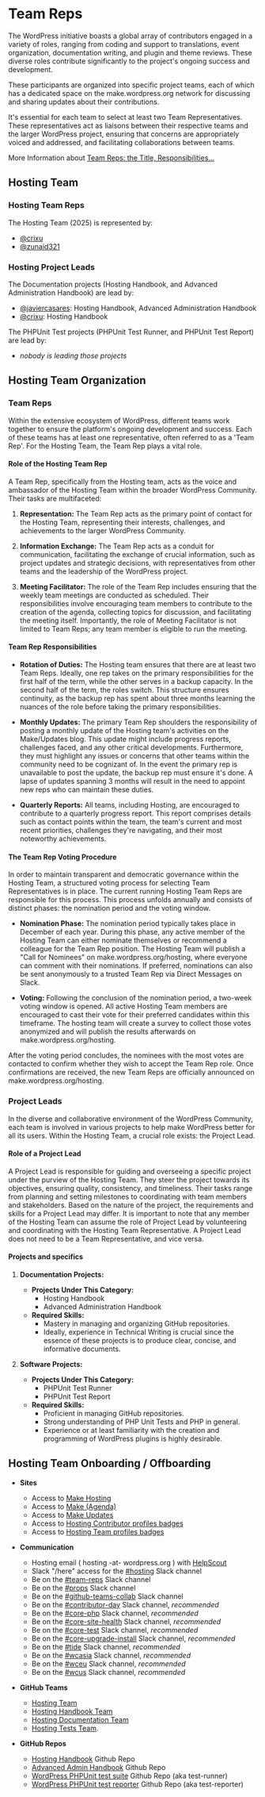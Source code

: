 # Team Reps

The WordPress initiative boasts a global array of contributors engaged in a variety of roles, ranging from coding and support to translations, event organization, documentation writing, and plugin and theme reviews. These diverse roles contribute significantly to the project's ongoing success and development.

These participants are organized into specific project teams, each of which has a dedicated space on the make.wordpress.org network for discussing and sharing updates about their contributions.

It's essential for each team to select at least two Team Representatives. These representatives act as liaisons between their respective teams and the larger WordPress project, ensuring that concerns are appropriately voiced and addressed, and facilitating collaborations between teams.

More Information about [Team Reps: the Title, Responsibilities...](https://make.wordpress.org/updates/team-reps/)

## Hosting Team

### Hosting Team Reps

The Hosting Team (2025) is represented by:

- [@crixu](https://profiles.wordpress.org/crixu/)
- [@zunaid321](https://profiles.wordpress.org/zunaid321/)

### Hosting Project Leads

The Documentation projects (Hosting Handbook, and Advanced Administration Handbook) are lead by:

- [@javiercasares](https://profiles.wordpress.org/javiercasares/): Hosting Handbook, Advanced Administration Handbook
- [@crixu](https://profiles.wordpress.org/crixu/): Hosting Handbook

The PHPUnit Test projects (PHPUnit Test Runner, and PHPUnit Test Report) are lead by:

- _nobody is leading those projects_

## Hosting Team Organization

### Team Reps

Within the extensive ecosystem of WordPress, different teams work together to ensure the platform's ongoing development and success. Each of these teams has at least one representative, often referred to as a 'Team Rep'. For the Hosting Team, the Team Rep plays a vital role.

#### Role of the Hosting Team Rep

A Team Rep, specifically from the Hosting team, acts as the voice and ambassador of the Hosting Team within the broader WordPress Community. Their tasks are multifaceted:

1. **Representation:** The Team Rep acts as the primary point of contact for the Hosting Team, representing their interests, challenges, and achievements to the larger WordPress Community.
  
2. **Information Exchange:** The Team Rep acts as a conduit for communication, facilitating the exchange of crucial information, such as project updates and strategic decisions, with representatives from other teams and the leadership of the WordPress project.

3. **Meeting Facilitator:** The role of the Team Rep includes ensuring that the weekly team meetings are conducted as scheduled. Their responsibilities involve encouraging team members to contribute to the creation of the agenda, collecting topics for discussion, and facilitating the meeting itself. Importantly, the role of Meeting Facilitator is not limited to Team Reps; any team member is eligible to run the meeting.

#### Team Rep Responsibilities

- **Rotation of Duties:** The Hosting team ensures that there are at least two Team Reps. Ideally, one rep takes on the primary responsibilities for the first half of the term, while the other serves in a backup capacity. In the second half of the term, the roles switch. This structure ensures continuity, as the backup rep has spent about three months learning the nuances of the role before taking the primary responsibilities.

- **Monthly Updates:** The primary Team Rep shoulders the responsibility of posting a monthly update of the Hosting team's activities on the Make/Updates blog. This update might include progress reports, challenges faced, and any other critical developments. Furthermore, they must highlight any issues or concerns that other teams within the community need to be cognizant of. In the event the primary rep is unavailable to post the update, the backup rep must ensure it's done. A lapse of updates spanning 3 months will result in the need to appoint new reps who can maintain these duties.

- **Quarterly Reports:** All teams, including Hosting, are encouraged to contribute to a quarterly progress report. This report comprises details such as contact points within the team, the team's current and most recent priorities, challenges they're navigating, and their most noteworthy achievements.

#### The Team Rep Voting Procedure

In order to maintain transparent and democratic governance within the Hosting Team, a structured voting process for selecting Team Representatives is in place. The current running Hosting Team Reps are responsible for this process. This process unfolds annually and consists of distinct phases: the nomination period and the voting window.

- **Nomination Phase:** The nomination period typically takes place in December of each year. During this phase, any active member of the Hosting Team can either nominate themselves or recommend a colleague for the Team Rep position. The Hosting Team will publish a "Call for Nominees" on make.wordpress.org/hosting, where everyone can comment with their nominations. If preferred, nominations can also be sent anonymously to a trusted Team Rep via Direct Messages on Slack.

- **Voting:** Following the conclusion of the nomination period, a two-week voting window is opened. All active Hosting Team members are encouraged to cast their vote for their preferred candidates within this timeframe. The hosting team will create a survey to collect those votes anonymized and will publish the results afterwards on make.wordpress.org/hosting. 

After the voting period concludes, the nominees with the most votes are contacted to confirm whether they wish to accept the Team Rep role. Once confirmations are received, the new Team Reps are officially announced on make.wordpress.org/hosting.

### Project Leads

In the diverse and collaborative environment of the WordPress Community, each team is involved in various projects to help make WordPress better for all its users. Within the Hosting Team, a crucial role exists: the Project Lead.

#### Role of a Project Lead

A Project Lead is responsible for guiding and overseeing a specific project under the purview of the Hosting Team. They steer the project towards its objectives, ensuring quality, consistency, and timeliness. Their tasks range from planning and setting milestones to coordinating with team members and stakeholders. Based on the nature of the project, the requirements and skills for a Project Lead may differ. It is important to note that any member of the Hosting Team can assume the role of Project Lead by volunteering and coordinating with the Hosting Team Representative. A Project Lead does not need to be a Team Representative, and vice versa.

#### Projects and specifics

1. **Documentation Projects:**

   - **Projects Under This Category:** 
     - Hosting Handbook
     - Advanced Administration Handbook
   - **Required Skills:** 
     - Mastery in managing and organizing GitHub repositories.
     - Ideally, experience in Technical Writing is crucial since the essence of these projects is to produce clear, concise, and informative documents.
   
2. **Software Projects:**

   - **Projects Under This Category:** 
     - PHPUnit Test Runner
     - PHPUnit Test Report
   - **Required Skills:** 
     - Proficient in managing GitHub repositories.
     - Strong understanding of PHP Unit Tests and PHP in general.
     - Experience or at least familiarity with the creation and programming of WordPress plugins is highly desirable.

## Hosting Team Onboarding / Offboarding

- **Sites**
  - Access to [Make Hosting](https://make.wordpress.org/hosting/)
  - Access to [Make (Agenda)](https://make.wordpress.org/)
  - Access to [Make Updates](https://make.wordpress.org/updates/)
  - Access to [Hosting Contributor profiles badges](https://profiles.wordpress.org/associations/hosting-contributor/)
  - Access to [Hosting Team profiles badges](https://profiles.wordpress.org/associations/hosting-team/)

- **Communication**
  - Hosting email ( hosting -at- wordpress.org ) with [HelpScout](https://secure.helpscout.net/)
  - Slack "/here" access for the [#hosting](https://wordpress.slack.com/archives/C3D6T7F8Q) Slack channel
  - Be on the [#team-reps](https://wordpress.slack.com/archives/C023M4VELMB) Slack channel
  - Be on the [#props](https://wordpress.slack.com/archives/C0FRG66LR) Slack channel
  - Be on the [#github-teams-collab](https://wordpress.slack.com/archives/C05M6F1AQCV) Slack channel
  - Be on the [#contributor-day](https://wordpress.slack.com/archives/C0DS2NW14) Slack channel, _recommended_
  - Be on the [#core-php](https://wordpress.slack.com/archives/C60K3MP2Q) Slack channel, _recommended_
  - Be on the [#core-site-health](https://wordpress.slack.com/archives/CKSU841L7) Slack channel, _recommended_
  - Be on the [#core-test](https://wordpress.slack.com/archives/C03B0H5J0) Slack channel, _recommended_
  - Be on the [#core-upgrade-install](https://wordpress.slack.com/archives/CULBN711P) Slack channel, _recommended_
  - Be on the [#tide](https://wordpress.slack.com/archives/C7TK8FBUJ) Slack channel, _recommended_
  - Be on the [#wcasia](https://wordpress.slack.com/archives/CLAFGCLBG) Slack channel, _recommended_
  - Be on the [#wceu](https://wordpress.slack.com/archives/C1HRSGE2X) Slack channel, _recommended_
  - Be on the [#wcus](https://wordpress.slack.com/archives/C087S65L2) Slack channel, _recommended_

- **GitHub Teams**
  - [Hosting Team](https://github.com/orgs/WordPress/teams/hosting-team)
  - [Hosting Handbook Team](https://github.com/orgs/WordPress/teams/hosting-handbook-team)
  - [Hosting Documentation Team](https://github.com/orgs/WordPress/teams/hosting-documentation-team)
  - [Hosting Tests Team](https://github.com/orgs/WordPress/teams/hosting-tests-team).

- **GitHub Repos**
  - [Hosting Handbook](https://github.com/WordPress/hosting-handbook) Github Repo
  - [Advanced Admin Handbook](https://github.com/WordPress/Advanced-administration-handbook) Github Repo
  - [WordPress PHPUnit test suite](https://github.com/WordPress/phpunit-test-runner) Github Repo (aka test-runner)
  - [WordPress PHPUnit test reporter](https://github.com/WordPress/phpunit-test-reporter) Github Repo (aka test-reporter)
